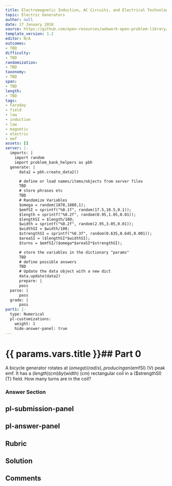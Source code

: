 ```yaml
---
title: Electromagnetic Induction, AC Circuits, and Electrical Technologies
topic: Electric Generators
author: null
date: 17 January 2018
source: https://github.com/open-resources/webwork-open-problem-library/tree/master/Contrib/BrockPhysics/College_Physics_Urone/23.Electromagnetic_Induction_AC_Circuits_and_Electrical_Technologies/23-05.Electric_Generators/NU_U17_23_05_005.pg
template_version: 1.2
editor: N/A
outcomes:
- TBD
difficulty:
- TBD
randomization:
- TBD
taxonomy:
- TBD
span:
- TBD
length:
- TBD
tags:
- Faraday
- field
- law
- induction
- law
- magnetic
- electric
- emf
assets: []
server: |-
  imports: |
    import random
    import problem_bank_helpers as pbh
  generate: |
      data2 = pbh.create_data2()

      # define or load names/items/objects from server files
      TBD
      # store phrases etc
      TBD
      # Randomize Variables
      $omega = random(1870,1880,1);
      $emfSI = sprintf("%0.1f", random(17.5,18.5,0.1));
      $length = sprintf("%0.2f", random(0.95,1.05,0.01));
      $lengthSI = $length/100;
      $width = sprintf("%0.2f", random(2.95,3.05,0.01));
      $widthSI = $width/100;
      $strengthSI = sprintf("%0.3f", random(0.635,0.645,0.001));
      $areaSI = ($lengthSI*$widthSI);
      $turns = $emfSI/($omega*$areaSI*$strengthSI);

      # store the variables in the dictionary "params"
      TBD
      # define possible answers
      TBD
      # Update the data object with a new dict
      data.update(data2)
      prepare: |
      pass
  parse: |
      pass
  grade: |
      pass
part1: |-
  type: Numerical
  pl-customizations:
    weight: 1
    hide-answer-panel: true
---
```


# {{ params.vars.title }}## Part 0 
A bicycle generator rotates at ($omega) (rad/s), producing an ($emfSI) (V) peak emf. It has a ($length) (cm) by ($width) (cm) rectangular coil in a ($strengthSI) (T) field. How many turns are in the coil? 


### Answer Section 


## pl-submission-panel 


## pl-answer-panel 


## Rubric 


## Solution 


## Comments 


